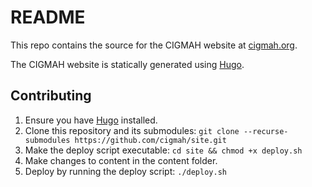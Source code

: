 # README

This repo contains the source for the CIGMAH website at [cigmah.org](https://cigmah.org). 

The CIGMAH website is statically generated using [Hugo](https://gohugo.io/).

## Contributing

1. Ensure you have [Hugo](https://gohugo.io/) installed.
2. Clone this repository and its submodules: `git clone --recurse-submodules https://github.com/cigmah/site.git`
3. Make the deploy script executable: `cd site && chmod +x deploy.sh`
4. Make changes to content in the content folder.
5. Deploy by running the deploy script: `./deploy.sh`
